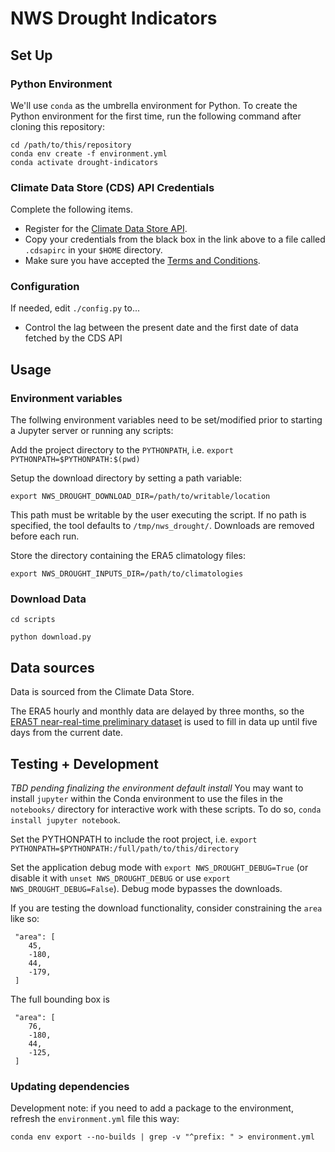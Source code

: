 # NWS Drought Indicators

## Set Up

### Python Environment

We'll use `conda` as the umbrella environment for Python. To create the Python environment for the first time, run the following command after cloning this repository:

```
cd /path/to/this/repository
conda env create -f environment.yml
conda activate drought-indicators
```


### Climate Data Store (CDS) API Credentials

Complete the following items.

 - Register for the [Climate Data Store API](https://cds.climate.copernicus.eu/api-how-to).
 - Copy your credentials from the black box in the link above to a file called `.cdsapirc` in your `$HOME` directory.
 - Make sure you have accepted the [Terms and Conditions](https://cds.climate.copernicus.eu/cdsapp/#!/terms/licence-to-use-copernicus-products).


### Configuration

If needed, edit `./config.py` to...

 - Control the lag between the present date and the first date of data fetched by the CDS API

## Usage

### Environment variables

The follwing environment variables need to be set/modified prior to starting a Jupyter server or running any scripts:

Add the project directory to the `PYTHONPATH`, i.e. `export PYTHONPATH=$PYTHONPATH:$(pwd)`

Setup the download directory by setting a path variable:

`export NWS_DROUGHT_DOWNLOAD_DIR=/path/to/writable/location`

This path must be writable by the user executing the script.  If no path is specified, the tool defaults to `/tmp/nws_drought/`.  Downloads are removed before each run.

Store the directory containing the ERA5 climatology files:

`export NWS_DROUGHT_INPUTS_DIR=/path/to/climatologies`


### Download Data

`cd scripts`

`python download.py`

## Data sources

Data is sourced from the Climate Data Store.

The ERA5 hourly and monthly data are delayed by three months, so the [ERA5T near-real-time preliminary dataset](https://confluence.ecmwf.int/display/CUSF/ERA5+CDS+requests+which+return+a+mixture+of+ERA5+and+ERA5T+data) is used to fill in data up until five days from the current date.

## Testing + Development

*TBD pending finalizing the environment default install* You may want to install `jupyter` within the Conda environment to use the files in the `notebooks/` directory for interactive work with these scripts.  To do so, `conda install jupyter notebook`.

Set the PYTHONPATH to include the root project, i.e. `export PYTHONPATH=$PYTHONPATH:/full/path/to/this/directory`

Set the application debug mode with `export NWS_DROUGHT_DEBUG=True` (or disable it with `unset NWS_DROUGHT_DEBUG` or use `export NWS_DROUGHT_DEBUG=False`).  Debug mode bypasses the downloads.

If you are testing the download functionality, consider constraining the `area` like so:

```
 "area": [
    45,
    -180,
    44,
    -179,
 ]
```

The full bounding box is 

```
 "area": [
    76,
    -180,
    44,
    -125,
 ]
```

### Updating dependencies


Development note: if you need to add a package to the environment, refresh the `environment.yml` file this way:

`conda env export --no-builds | grep -v "^prefix: " > environment.yml`

